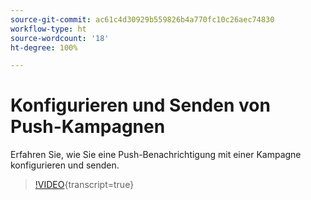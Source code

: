 ```yaml
---
source-git-commit: ac61c4d30929b559826b4a770fc10c26aec74830
workflow-type: ht
source-wordcount: '18'
ht-degree: 100%

---
```

# Konfigurieren und Senden von Push-Kampagnen

Erfahren Sie, wie Sie eine Push-Benachrichtigung mit einer Kampagne konfigurieren und senden.

>[!VIDEO](https://video.tv.adobe.com/v/3422017/?learn=on){transcript=true}
